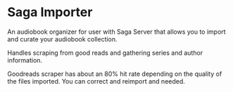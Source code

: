 # Saga Importer

An audiobook organizer for user with Saga Server that allows you to import and curate your audiobook collection.

Handles scraping from good reads and gathering series and author information.

Goodreads scraper has about an 80% hit rate depending on the quality of the files imported. You can correct and reimport
and needed. 

